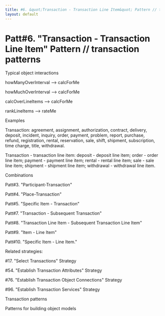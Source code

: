 ```yaml
---
title: #6. &quot;Transaction - Transaction Line Item&quot; Pattern // transaction patterns
layout: default
---
```




# Patt#6. &quot;Transaction - Transaction Line Item&quot; Pattern // transaction patterns


 

Typical object interactions 

 howManyOverInterval --&gt; calcForMe 

 howMuchOverInterval --&gt; calcForMe 

 calcOverLineItems --&gt; calcForMe 

 rankLineItems --&gt; rateMe 

Examples

 Transaction: agreement, assignment, authorization, contract, delivery, deposit,
incident, inquiry, order, payment, problem, report, purchase, refund, registration,
rental, reservation, sale, shift, shipment, subscription, time charge, title, withdrawal. 

 Transaction - transaction line item: deposit - deposit line item; order - order line
item; payment - payment line item; rental - rental line item; sale - sale line item;
shipment - shipment line item; withdrawal - withdrawal line item. 

Combinations 

Patt#3. &quot;Participant-Transaction&quot; 

Patt#4. &quot;Place-Transaction&quot; 

Patt#5. &quot;Specific Item - Transaction&quot; 

Patt#7. &quot;Transaction - Subsequent
Transaction&quot; 

Patt#8. &quot;Transaction Line Item - Subsequent
Transaction Line Item&quot; 

Patt#9. &quot;Item - Line Item&quot; 

Patt#10. &quot;Specific Item - Line Item.&quot; 

Related strategies: 

#17. &quot;Select Transactions&quot; Strategy 

#54. &quot;Establish Transaction Attributes&quot;
Strategy 

#76. &quot;Establish Transaction Object
Connections&quot; Strategy 

#96. &quot;Establish Transaction Services&quot;
Strategy 

Transaction patterns

Patterns for building object models



